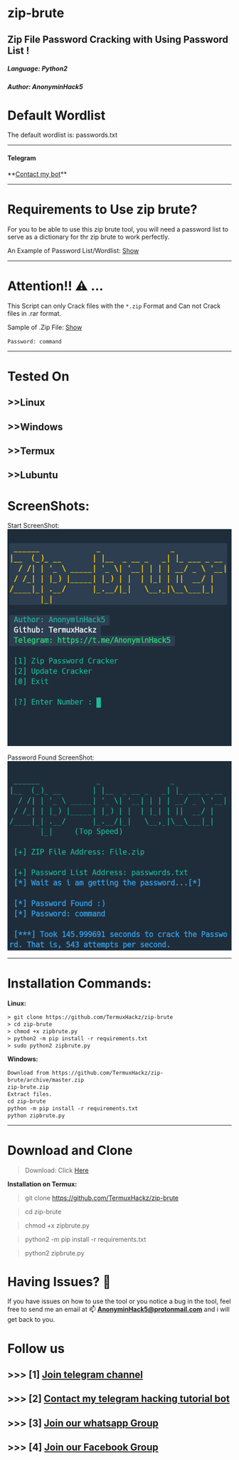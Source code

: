 # zip-brute
## Zip File Password Cracking with Using Password List !

<h5>Language: Python2</h5>
<h5>Author: AnonyminHack5</h5>

# Default Wordlist
The default wordlist is: passwords.txt

-----------------
<h4>Telegram</h4>
**<a href="https://t.me/Termux1_bot">Contact my bot</a>**

-----------------
# Requirements to Use zip brute?
For you to be able to use this zip brute tool,  you will need a password list to serve as a dictionary for thr zip brute to work perfectly. 

An Example of Password List/Wordlist: [Show](https://github.com/TermuxHackz/zip-brute/blob/master/passwords.txt)

-----------------
# Attention!! ⚠️  ... 
This Script can only Crack files with the `*.zip` Format and Can not Crack files in .rar format.

Sample of .Zip File: [Show](https://github.com/TermuxHackz/zip-brute/blob/master/File.zip)

`Password: command`

-----------------
# Tested On

## >>Linux
## >>Windows
## >>Termux
## >>Lubuntu

# ScreenShots:

Start ScreenShot:
![](start.png)


Password Found ScreenShot:
![](password-found.png)

-----------------
# Installation Commands:

**Linux:**
```
> git clone https://github.com/TermuxHackz/zip-brute
> cd zip-brute
> chmod +x zipbrute.py
> python2 -m pip install -r requirements.txt
> sudo python2 zipbrute.py
```

**Windows:**
```
Download from https://github.com/TermuxHackz/zip-brute/archive/master.zip
zip-brute.zip
Extract files.
cd zip-brute
python -m pip install -r requirements.txt
python zipbrute.py
```
-----------------
# Download and Clone
> Download: Click [Here](https://github.com/TermuxHackz/zip-brute/archive/master.zip)

**Installation on Termux:**

> git clone https://github.com/TermuxHackz/zip-brute

> cd zip-brute

> chmod +x zipbrute.py

> python2 -m pip install -r requirements.txt

> python2 zipbrute.py

# Having Issues? 🔎 
If you have issues on how to use the tool or you notice a bug in the tool, feel free to send me an email at 📫 <b>AnonyminHack5@protonmail.com</b> and i will get back to you. 

# Follow us
## >>> [1] <a href="https://t.me/termuxhackz1">Join telegram channel</a>
## >>> [2] <a href="https://t.me/Termux1_bot">Contact my telegram hacking tutorial bot</a>
## >>> [3] <a href="https://chat.whatsapp.com/IIt3FtoimjL1LcdKqDm5o2">Join our whatsapp Group</a>
## >>> [4] <a href="https://www.facebook.com/groups/423043615428159/?ref=share">Join our Facebook Group</a>


